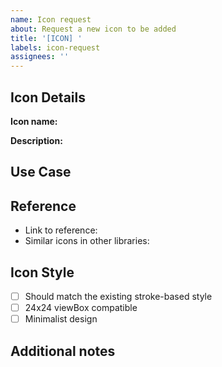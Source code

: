```yaml
---
name: Icon request
about: Request a new icon to be added
title: '[ICON] '
labels: icon-request
assignees: ''
---
```


## Icon Details

**Icon name:**

<!-- e.g., "bluetooth", "wifi-off", "chart-pie" -->

**Description:**

<!-- Brief description of what the icon represents -->

## Use Case

<!-- Describe where and how you plan to use this icon -->

## Reference

<!-- If possible, provide links to similar icons or design references -->

- Link to reference:
- Similar icons in other libraries:

## Icon Style

- [ ] Should match the existing stroke-based style
- [ ] 24x24 viewBox compatible
- [ ] Minimalist design

## Additional notes

<!-- Any other requirements or context -->
